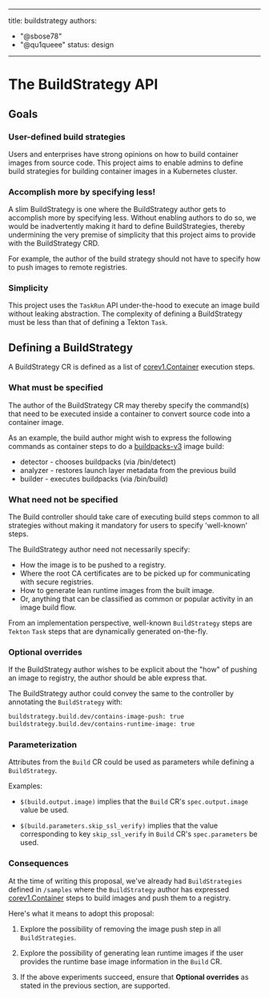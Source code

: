 <!--
Copyright The Shipwright Contributors

SPDX-License-Identifier: Apache-2.0
-->

---
title: buildstrategy
authors:
  - "@sbose78"
  - "@qu1queee"
status: design
---

# The BuildStrategy API

## Goals

### User-defined build strategies

Users and enterprises have strong opinions on how to build container images from source code.
This project aims to enable admins to define build strategies for building container images in a Kubernetes cluster.

### Accomplish more by specifying less!

A slim BuildStrategy is one where the BuildStrategy author gets to accomplish more by specifying less. Without enabling authors to do so,
we would be inadvertently making it hard to define BuildStrategies, thereby undermining the very premise of simplicity that this project  aims to provide with the BuildStrategy CRD.

For example, the author of the build strategy should not have to specify how to push images to remote registries.

### Simplicity

This project uses the `TaskRun` API under-the-hood to execute an image build without leaking abstraction. The complexity of defining
a BuildStrategy must be less than that of defining a Tekton `Task`.

## Defining a BuildStrategy

A BuildStrategy CR is defined as a list of [corev1.Container](https://kubernetes.io/docs/reference/generated/kubernetes-api/v1.11/#container-v1-core)
execution steps.

### What must be specified

The author of the BuildStrategy CR may thereby specify the command(s) that need to be executed inside a container to convert source code
into a container image.

As an example, the build author might wish to express the following commands as container steps to do a [buildpacks-v3](https://github.com/buildpacks/lifecycle) image build:

* detector - chooses buildpacks (via /bin/detect)
* analyzer - restores launch layer metadata from the previous build
* builder - executes buildpacks (via /bin/build)

### What need not be specified

The Build controller should take care of executing build steps common to all strategies without making it mandatory
for users to specify 'well-known' steps.

The BuildStrategy author need not necessarily specify:

* How the image is to be pushed to a registry.
* Where the root CA certificates are to be picked up for communicating with secure registries.
* How to generate lean runtime images from the built image.
* Or, anything that can be classified as common or popular activity in an image build flow.

From an implementation perspective, well-known `BuildStrategy` steps are `Tekton` `Task` steps that are dynamically generated on-the-fly.

### Optional overrides

If the BuildStrategy author wishes to be explicit about the "how" of pushing an image to registry, the author should be able
express that.

The BuildStrategy author could convey the same to the controller by annotating the `BuildStrategy` with:

 ```sh
 buildstrategy.build.dev/contains-image-push: true
 buildstrategy.build.dev/contains-runtime-image: true
 ```

### Parameterization

Attributes from the `Build` CR could be used as parameters while defining a `BuildStrategy`.

Examples:

* `$(build.output.image)` implies that the `Build` CR's `spec.output.image` value be used.

* `$(build.parameters.skip_ssl_verify)` implies that the value corresponding to key `skip_ssl_verify` in `Build` CR's `spec.parameters` be used.

### Consequences

At the time of writing this proposal, we've already had `BuildStrategies` defined in `/samples` where the `BuildStrategy` author has expressed [corev1.Container](https://kubernetes.io/docs/reference/generated/kubernetes-api/v1.11/) steps to build images and push them to a registry.

Here's what it means to adopt this proposal:

1. Explore the possibility of removing the image push step in all `BuildStrategies`.  

2. Explore the possibility of generating lean runtime images if the user provides the runtime base image information in the `Build` CR.

3. If the above experiments succeed, ensure that **Optional overrides** as stated in the previous section, are supported.
